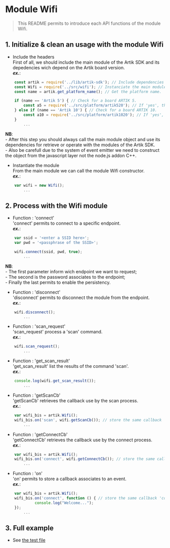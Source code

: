# Module Wifi
   > This README permits to introduce each API functions of the module Wifi.

## 1. Initialize & clean an usage with the module Wifi
   * Include the headers  
   First of all, we should include the main module of the Artik SDK and its depedencies wich depend on the Artik board version.  
   **_ex\._**:  

```javascript
	const artik = require('../lib/artik-sdk'); // Include dependencies of the Artik SDK.  
    const Wifi = require('../src/wifi'); // Instanciate the main module object.  
	const name = artik.get_platform_name(); // Get the platform name.

	if (name == 'Artik 5') { // Check for a board ARTIK 5.
		const a5 = require('../src/platform/artik520'); // If 'yes', then instantiate the platform depedencies.
	} else if (name == 'Artik 10') { // Check for a board ARTIK 10.
		const a10 = require('../src/platform/artik1020'); // If 'yes', then instantiate the platform depedencies.
	}
		...
```
 __NB__:  
   \- After this step you should always call the main module object and use its dependencies for retrieve or operate with the modules of the Artik SDK.  
   \- Also be carefull due to the system of event emitter we need to construct the object from the javascript layer not the node.js addon C++.
   
   * Instantiate the module  
   From the main module we can call the module Wifi constructor.  
   **_ex\._**:  

```javascript
	var wifi = new Wifi();
		...
```

## 2. Process with the Wifi module
   * Function : 'connect'  
   'connect' permits to connect to a specific endpoint.  
   **_ex\._**:  

```javascript
	var ssid = '<enter a SSID here>';  
	var pwd = '<passphrase of the SSID>';  

	wifi.connect(ssid, pwd, true);  
		...
```
 __NB__:  
   \- The first parameter inform wich endpoint we want to request;  
   \- The second is the password associates to the endpoint;  
   \- Finally the last permits to enable the persistency.  

   * Function : 'disconnect'  
   'disconnect' permits to disconnect the module from the endpoint.  
   **_ex\._**:  

```javascript
	wifi.disconnect();
		...
```

   * Function : 'scan_request'  
   'scan_request' process a 'scan' command.  
   **_ex\._**:  

```javascript
	wifi.scan_request();  
		...
```

   * Function : 'get_scan_result'  
   'get_scan_result' list the results of the command 'scan'.  
   **_ex\._**:  

```javascript
	console.log(wifi.get_scan_result());  
		...
```

   * Function : 'getScanCb'  
   'getScanCb' retrieves the callback use by the scan process.  
   **_ex\._**:  

```javascript
	var wifi_bis = artik.Wifi();
	wifi_bis.on('scan', wifi.getScanCb()); // store the same callback 'scan' into the second Wifi object.  
		...
```

   * Function : 'getConnectCb'  
   'getConnectCb' retrieves the callback use by the connect process.  
   **_ex\._**:  

```javascript
	var wifi_bis = artik.Wifi();
	wifi_bis.on('connect', wifi.getConnectCb()); // store the same callback 'connect' into the second Wifi object.  
		...
```

   * Function : 'on'  
   'on' permits to store a callback associates to an event.  
   **_ex\._**:  

```javascript
	var wifi_bis = artik.Wifi();
	wifi_bis.on('connect', function () { // store the same callback 'connect' into the second Wifi object.  
             console.log("Welcome...");
    });  
		...
```



## 3. Full example

   * See [the test file](/test/wifi-test.js)
